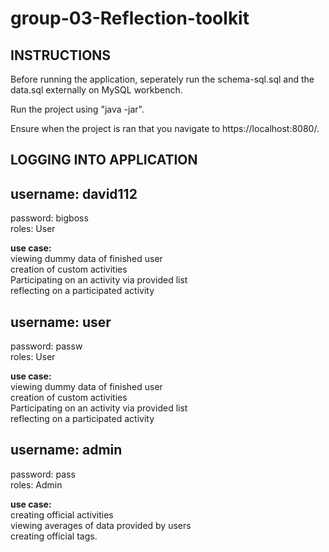 # group-03-Reflection-toolkit #

## INSTRUCTIONS ##
Before running the application, seperately run the schema-sql.sql and the data.sql externally on MySQL workbench.

Run the project using "java -jar".

Ensure when the project is ran that you navigate to https://localhost:8080/.

## LOGGING INTO APPLICATION ##
## username: david112
password: bigboss
<br/>roles: User

**use case:**
<br/>viewing dummy data of finished user
<br/>creation of custom activities 
<br/>Participating on an activity via provided list
<br/>reflecting on a participated activity

## username: user
password: passw
<br/>roles: User

**use case:**
<br/>viewing dummy data of finished user
<br/>creation of custom activities 
<br/>Participating on an activity via provided list
<br/>reflecting on a participated activity

## username: admin
password: pass
<br/>roles: Admin

**use case:**
<br/>creating official activities
<br/>viewing averages of data provided by users
<br/>creating official tags.

